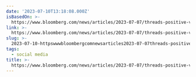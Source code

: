 ```yaml
---
date: '2023-07-10T13:18:08.000Z'
isBasedOn: >-
  https://www.bloomberg.com/news/articles/2023-07-07/threads-positive-vibe-tested-by-users-known-for-false-claims
link: >-
  https://www.bloomberg.com/news/articles/2023-07-07/threads-positive-vibe-tested-by-users-known-for-false-claims
slug: >-
  2023-07-10-httpswwwbloombergcomnewsarticles2023-07-07threads-positive-vibe-tested-by-users-known-for-false-claims
tags:
  - social media
title: >-
  https://www.bloomberg.com/news/articles/2023-07-07/threads-positive-vibe-tested-by-users-known-for-false-claims
---
```


